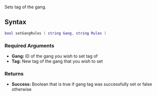Sets tag of the gang.

Syntax
------

``` lua
bool setGangRules ( string Gang, string Rules )
```

### Required Arguments

-   **Gang:** ID of the gang you wish to set tag of
-   **Tag:** New tag of the gang that you wish to set

### Returns

-   **Success:** Boolean that is true if gang tag was successfully set or false otherwise
